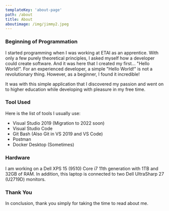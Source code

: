 ```yaml
---
templateKey: 'about-page'
path: /about
title: About
aboutimage: /img/jimmy2.jpeg
---
```

### Beginning of Programmation
I started programming when I was working at ETAI as an apprentice. With only a few purely theoretical principles, I asked myself how a developer could create software. And it was here that I created my first... "Hello World!". For an experienced developer, a simple "Hello World!" is not a revolutionary thing.
However, as a beginner, I found it incredible! 

It was with this simple application that I discovered my passion and went on to higher education while developing with pleasure in my free time.

### Tool Used
Here is the list of tools I usually use:
- Visual Studio 2019 (Migration to 2022 soon)
- Visual Studio Code
- Git Bash (Also Git in VS 2019 and VS Code)
- Postman
- Docker Desktop (Sometimes)

### Hardware
I am working on a Dell XPS 15 (9510) Core i7 11th generation with 1TB and 32GB of RAM.
In addition, this laptop is connected to two Dell UltraSharp 27 (U2719D) monitors.

### Thank You
In conclusion, thank you simply for taking the time to read about me.
